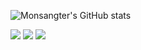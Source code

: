 ![Monsangter's GitHub stats](https://github-readme-stats.vercel.app/api?username=Monsangter&show_icons=true&theme=radical)



<img src="https://img.shields.io/badge/django-FFFFFF?style=for-the-badge&logo=#092E20&logoColor=000000"/>
<img src="https://img.shields.io/badge/html-FFFFFF?style=for-the-badge&logo=##E34F26&logoColor=000000"/>
<img src="https://img.shields.io/badge/css-FFFFFF?style=for-the-badge&logo=#1572B6&logoColor=000000"/>
<!--
**Monsangter/Monsangter** is a ✨ _special_ ✨ repository because its `README.md` (this file) appears on your GitHub profile.

Here are some ideas to get you started:

- 🔭 I’m currently working on ...
- 🌱 I’m currently learning ...
- 👯 I’m looking to collaborate on ...
- 🤔 I’m looking for help with ...
- 💬 Ask me about ...
- 📫 How to reach me: ...
- 😄 Pronouns: ...
- ⚡ Fun fact: ...
-->
